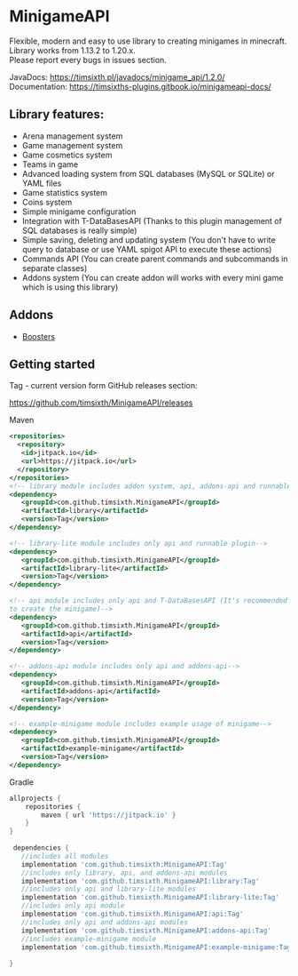 # MinigameAPI
Flexible, modern and easy to use library to creating minigames in minecraft. <br>
Library works from 1.13.2 to 1.20.x.
<br>
Please report every bugs in issues section.<br>

JavaDocs: https://timsixth.pl/javadocs/minigame_api/1.2.0/ <br>
Documentation: https://timsixths-plugins.gitbook.io/minigameapi-docs/

## Library features:
- Arena management system
- Game management system
- Game cosmetics system
- Teams in game
- Advanced loading system from SQL databases (MySQL or SQLite) or YAML files
- Game statistics system
- Coins system
- Simple minigame configuration
- Integration with T-DataBasesAPI (Thanks to this plugin management of SQL databases is really simple)
- Simple saving, deleting and updating system (You don't have to write query to database or use YAML spigot API to execute these actions)
- Commands API (You can create parent commands and subcommands in separate classes)
- Addons system (You can create addon will works with every mini game which is using this library)

## Addons
- [Boosters](https://github.com/timsixth/BoostersMiniGameAddon)

## Getting started

Tag - current version form GitHub releases section:

https://github.com/timsixth/MinigameAPI/releases

Maven
```xml
<repositories>
  <repository>
   <id>jitpack.io</id>
   <url>https://jitpack.io</url>
  </repository>
</repositories>
<!-- library module includes addon system, api, addons-api and runnable plugin-->
<dependency>
   <groupId>com.github.timsixth.MinigameAPI</groupId>
   <artifactId>library</artifactId>
   <version>Tag</version>
</dependency>

<!-- library-lite module includes only api and runnable plugin-->
<dependency>
   <groupId>com.github.timsixth.MinigameAPI</groupId>
   <artifactId>library-lite</artifactId>
   <version>Tag</version>
</dependency>

<!-- api module includes only api and T-DataBasesAPI (It's recommended to use this module 
to create the minigame)-->
<dependency>
   <groupId>com.github.timsixth.MinigameAPI</groupId>
   <artifactId>api</artifactId>
   <version>Tag</version>
</dependency>

<!-- addons-api module includes only api and addons-api-->
<dependency>
   <groupId>com.github.timsixth.MinigameAPI</groupId>
   <artifactId>addons-api</artifactId>
   <version>Tag</version>
</dependency>

<!-- example-minigame module includes example usage of minigame-->
<dependency>
   <groupId>com.github.timsixth.MinigameAPI</groupId>
   <artifactId>example-minigame</artifactId>
   <version>Tag</version>
</dependency>
```
Gradle
```gradle
allprojects {
	repositories {
		maven { url 'https://jitpack.io' }
	}
}
  
 dependencies {
   //includes all modules
   implementation 'com.github.timsixth:MinigameAPI:Tag'
   //includes only library, api, and addons-api modules
   implementation 'com.github.timsixth.MinigameAPI:library:Tag'
   //includes only api and library-lite modules
   implementation 'com.github.timsixth.MinigameAPI:library-lite:Tag'   
   //includes only api module
   implementation 'com.github.timsixth.MinigameAPI:api:Tag' 
   //includes only api and addons-api modules
   implementation 'com.github.timsixth.MinigameAPI:addons-api:Tag' 
   //includes example-minigame module
   implementation 'com.github.timsixth.MinigameAPI:example-minigame:Tag' 
   
}
```
